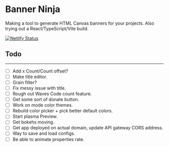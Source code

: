 # Banner Ninja 

Making a tool to generate HTML Canvas banners for your projects.
Also trying out a React/TypeScript/Vite build.

[![Netlify Status](https://api.netlify.com/api/v1/badges/10f79a94-2d62-4e85-8225-38bf04b15412/deploy-status)](https://app.netlify.com/sites/banner-ninja/deploys)

## Todo
----
- [ ] Add x Count/Count offset?
- [ ] Make title editor.
- [ ] Grain filter?
- [ ] Fix messy issue with title.
- [ ] Rough out Waves Code count feature.
- [ ] Get some sort of donate button.
- [ ] Work on mode color themes.
- [ ] Rebuild color picker + pick better default colors.
- [ ] Start plasma Preview.
- [ ] Get bokehs moving.
- [ ] Get app deployed on actual domain, update API gateway CORS address.
- [ ] Way to save and load configs.
- [ ] Be able to animate properties rate.
